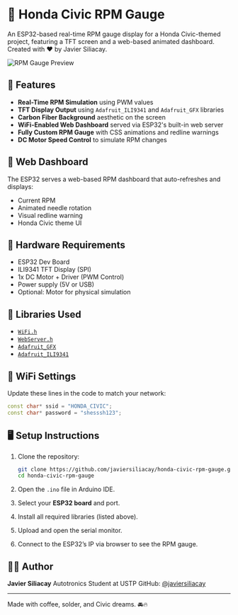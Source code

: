 
# 🚗 Honda Civic RPM Gauge

An ESP32-based real-time RPM gauge display for a Honda Civic-themed project, featuring a TFT screen and a web-based animated dashboard. Created with ❤️ by Javier Siliacay.

![RPM Gauge Preview](https://github.com/javiersiliacay/honda-civic-rpm-gauge/raw/main/preview.gif)

## 🔧 Features

- **Real-Time RPM Simulation** using PWM values
- **TFT Display Output** using `Adafruit_ILI9341` and `Adafruit_GFX` libraries
- **Carbon Fiber Background** aesthetic on the screen
- **WiFi-Enabled Web Dashboard** served via ESP32's built-in web server
- **Fully Custom RPM Gauge** with CSS animations and redline warnings
- **DC Motor Speed Control** to simulate RPM changes

## 📱 Web Dashboard

The ESP32 serves a web-based RPM dashboard that auto-refreshes and displays:

- Current RPM
- Animated needle rotation
- Visual redline warning
- Honda Civic theme UI

## 🧰 Hardware Requirements

- ESP32 Dev Board  
- ILI9341 TFT Display (SPI)
- 1x DC Motor + Driver (PWM Control)
- Power supply (5V or USB)
- Optional: Motor for physical simulation

## 🧪 Libraries Used

- [`WiFi.h`](https://www.arduino.cc/en/Reference/WiFi)
- [`WebServer.h`](https://github.com/espressif/arduino-esp32/tree/master/libraries/WebServer)
- [`Adafruit_GFX`](https://github.com/adafruit/Adafruit-GFX-Library)
- [`Adafruit_ILI9341`](https://github.com/adafruit/Adafruit_ILI9341)

## 📶 WiFi Settings

Update these lines in the code to match your network:

```cpp
const char* ssid = "HONDA_CIVIC";
const char* password = "shesssh123";
````

## 🖥️ Setup Instructions

1. Clone the repository:

   ```bash
   git clone https://github.com/javiersiliacay/honda-civic-rpm-gauge.git
   cd honda-civic-rpm-gauge
   ```
2. Open the `.ino` file in Arduino IDE.
3. Select your **ESP32 board** and port.
4. Install all required libraries (listed above).
5. Upload and open the serial monitor.
6. Connect to the ESP32’s IP via browser to see the RPM gauge.

## 👨‍💻 Author

**Javier Siliacay**
Autotronics Student at USTP
GitHub: [@javiersiliacay](https://github.com/javiersiliacay)

---

Made with coffee, solder, and Civic dreams. 🚘🔥

```


